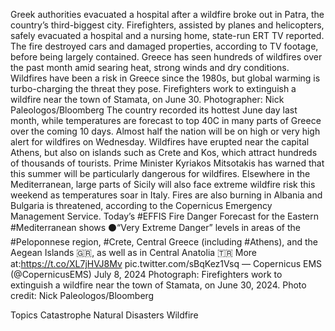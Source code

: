 Greek authorities evacuated a hospital after a wildfire broke out in Patra, the country’s third-biggest city.
Firefighters, assisted by planes and helicopters, safely evacuated a hospital and a nursing home, state-run ERT TV reported. The fire destroyed cars and damaged properties, according to TV footage, before being largely contained.
Greece has seen hundreds of wildfires over the past month amid searing heat, strong winds and dry conditions. Wildfires have been a risk in Greece since the 1980s, but global warming is turbo-charging the threat they pose.
Firefighters work to extinguish a wildfire near the town of Stamata, on June 30. Photographer: Nick Paleologos/Bloomberg
The country recorded its hottest June day last month, while temperatures are forecast to top 40C in many parts of Greece over the coming 10 days. Almost half the nation will be on high or very high alert for wildfires on Wednesday.
Wildfires have erupted near the capital Athens, but also on islands such as Crete and Kos, which attract hundreds of thousands of tourists. Prime Minister Kyriakos Mitsotakis has warned that this summer will be particularly dangerous for wildfires.
Elsewhere in the Mediterranean, large parts of Sicily will also face extreme wildfire risk this weekend as temperatures soar in Italy. Fires are also burning in Albania and Bulgaria is threatened, according to the Copernicus Emergency Management Service.
Today’s #EFFIS Fire Danger Forecast for the Eastern #Mediterranean shows
⚫️“Very Extreme Danger” levels in areas of the #Peloponnese region, #Crete, Central Greece (including #Athens), and the Aegean Islands 🇬🇷, as well as in Central Anatolia 🇹🇷
More at:https://t.co/XL7jHVJ8Mv pic.twitter.com/sBqKez1Vsq
— Copernicus EMS (@CopernicusEMS) July 8, 2024
Photograph: Firefighters work to extinguish a wildfire near the town of Stamata, on June 30, 2024. Photo credit: Nick Paleologos/Bloomberg

Topics
Catastrophe
Natural Disasters
Wildfire
